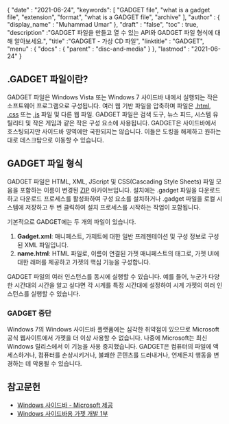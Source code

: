 {
  "date" : "2021-06-24",
  "keywords": [ "GADGET file", "what is a gadget file", "extension", "format", "what is a GADGET file", "archive" ],
  "author" : {
    "display_name" : "Muhammad Umar"
},
  "draft" : "false",
   "toc" : true,
  "description" :"GADGET 파일을 만들고 열 수 있는 API와 GADGET 파일 형식에 대해 알아보세요.",
  "title" :"GADGET - 가상 CD 파일",
  "linktitle" : "GADGET",
  "menu" : {
    "docs" : {
      "parent" : "disc-and-media"
}
},
  "lastmod" : "2021-06-24"
}

## .GADGET 파일이란?

GADGET 파일은 Windows Vista 또는 Windows 7 사이드바 내에서 실행되는 작은 소프트웨어 프로그램으로 구성됩니다. 여러 웹 기반 파일을 압축하며 파일은 [.html](/ko/web/html/), [.css](/ko/web/css/) 또는 [.js](/ko/web/js/) 파일 및 다른 웹 파일. GADGET 파일은 검색 도구, 뉴스 피드, 시스템 유틸리티 및 작은 게임과 같은 작은 구성 요소에 사용됩니다. GADGET은 사이드바에서 호스팅되지만 사이드바 영역에만 국한되지는 않습니다. 이들은 도킹을 해제하고 원하는 대로 데스크탑으로 이동할 수 있습니다.

## GADGET 파일 형식

GADGET 파일은 HTML, XML, JScript 및 CSS(Cascading Style Sheets) 파일 모음을 포함하는 이름이 변경된 [ZIP](/ko/compression/zip/) 아카이브입니다. 설치에는 .gadget 파일을 다운로드하고 다운로드 프로세스를 활성화하여 구성 요소를 설치하거나 .gadget 파일을 로컬 시스템에 저장하고 두 번 클릭하여 설치 프로세스를 시작하는 작업이 포함됩니다.

기본적으로 GADGET에는 두 개의 파일이 있습니다.

1. **Gadget.xml**: 매니페스트, 가제트에 대한 일반 프레젠테이션 및 구성 정보로 구성된 XML 파일입니다.
2. **name.html**: HTML 파일로, 이름이<name> 연결된 가젯 매니페스트의 태그로, 가젯 UI에 대한 래퍼를 제공하고 가젯의 핵심 기능을 구성합니다.

GADGET 파일의 여러 인스턴스를 동시에 실행할 수 있습니다. 예를 들어, 누군가 다양한 시간대의 시간을 알고 싶다면 각 시계를 특정 시간대에 설정하여 시계 가젯의 여러 인스턴스를 실행할 수 있습니다.

### GADGET 중단

Windows 7의 Windows 사이드바 플랫폼에는 심각한 취약점이 있으므로 Microsoft 공식 웹사이트에서 가젯을 더 이상 사용할 수 없습니다. 나중에 Microsoft는 최신 Windows 릴리스에서 이 기능을 사용 중지했습니다. GADGET은 컴퓨터의 파일에 액세스하거나, 컴퓨터를 손상시키거나, 불쾌한 콘텐츠를 드러내거나, 언제든지 행동을 변경하는 데 악용될 수 있습니다.

## 참고문헌

* [Windows 사이드바 - Microsoft 제공](https://learn.microsoft.com/en-us/previous-versions/windows/desktop/sidebar/-sidebar-entry)
* [Windows 사이드바용 가젯 개발 1부](https://learn.microsoft.com/en-us/previous-versions/windows/desktop/sidebar/-sidebar-overview-gdo)

